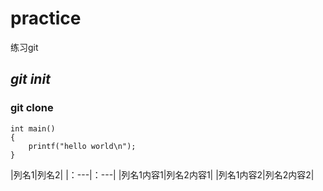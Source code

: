 # practice
练习git
## ***git init***
### git clone

```
int main()
{
    printf("hello world\n");
}
```

|列名1|列名2|
|：---|：---|
|列名1内容1|列名2内容1|
|列名1内容2|列名2内容2|
